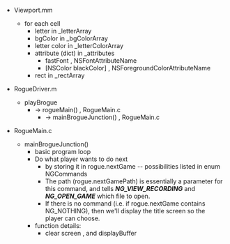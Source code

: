 
 - Viewport.mm
 	- for each cell
 		- letter  in _letterArray
 		- bgColor in _bgColorArray
 		- letter color in _letterColorArray
 		- attribute (dict) in _attributes
 			- fastFont , NSFontAttributeName 
 			- [NSColor blackColor] , NSForegroundColorAttributeName
 		- rect in _rectArray

 - RogueDriver.m
 	- playBrogue  
 		- -> rogueMain() , RogueMain.c 
 			- -> mainBrogueJunction() , RogueMain.c 


 - RogueMain.c
 	- mainBrogueJunction()
 		- basic program loop
 		- Do what player wants to do next
 			- by storing it in rogue.nextGame -- possibilities listed in enum NGCommands
 			- The path (rogue.nextGamePath) is essentially a parameter for this command, and tells ***NG_VIEW_RECORDING*** and ***NG_OPEN_GAME*** which file to open.
 			- If there is no command (i.e. if rogue.nextGame contains NG_NOTHING), then we'll display the title screen so the player can choose.
 		- function details:
 			- clear screen , and displayBuffer
